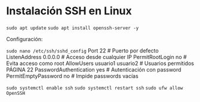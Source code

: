 # Instalación SSH en Linux
`sudo apt update`
`sudo apt install openssh-server -y`

Configuración:

`sudo nano /etc/ssh/sshd_config`
	Port 22 # Puerto por defecto
	ListenAddress 0.0.0.0 # Acceso desde cualquier IP
	PermitRootLogin no # Evita acceso como root
	AllowUsers usuario1 usuario2 # Usuarios permitidos
	PÁGINA 22
	PasswordAuthentication yes # Autenticación con password
	PermitEmptyPassword no # Impide passwords vacías

`sudo systemctl enable ssh`
`sudo systemctl restart ssh`
`sudo ufw allow OpenSSH`